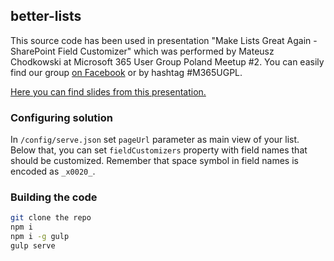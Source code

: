 
## better-lists

This source code has been used in presentation "Make Lists Great Again - SharePoint Field Customizer" which was performed by Mateusz Chodkowski at Microsoft 365 User Group Poland Meetup #2. 
You can easily find our group [on Facebook](https://www.facebook.com/groups/m365ugpl/) or by hashtag #M365UGPL.

[Here you can find slides from this presentation.](https://1drv.ms/p/s!Amrn9fUpxmp2godnWoYLD3J5sBxJ-Q)

### Configuring solution
In ```/config/serve.json``` set ```pageUrl``` parameter as main view of your list.
Below that, you can set ```fieldCustomizers``` property with field names that should be customized.
Remember that space symbol in field names is encoded as ```_x0020_```.

### Building the code

```bash
git clone the repo
npm i
npm i -g gulp
gulp serve
```
